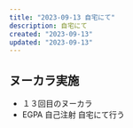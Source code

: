 ```yaml
---
title: "2023-09-13 自宅にて"
description: 自宅にて
created: "2023-09-13"
updated: "2023-09-13"
---
```


## ヌーカラ実施

- １３回目のヌーカラ
- EGPA 自己注射 自宅にて行う
